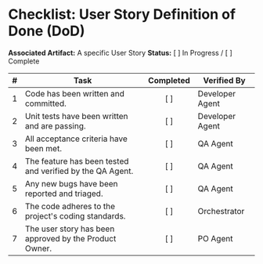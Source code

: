 # Checklist: User Story Definition of Done (DoD)

**Associated Artifact:** A specific User Story
**Status:** [ ] In Progress / [ ] Complete

| # | Task                                                     | Completed | Verified By |
|---|----------------------------------------------------------|:---------:|-------------|
| 1 | Code has been written and committed.                     |    [ ]    | Developer Agent|
| 2 | Unit tests have been written and are passing.            |    [ ]    | Developer Agent|
| 3 | All acceptance criteria have been met.                   |    [ ]    | QA Agent    |
| 4 | The feature has been tested and verified by the QA Agent.|    [ ]    | QA Agent    |
| 5 | Any new bugs have been reported and triaged.             |    [ ]    | QA Agent    |
| 6 | The code adheres to the project's coding standards.      |    [ ]    | Orchestrator|
| 7 | The user story has been approved by the Product Owner.   |    [ ]    | PO Agent    |
